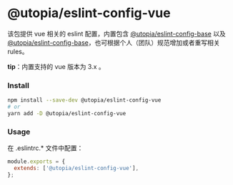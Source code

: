 # @utopia/eslint-config-vue

该包提供 vue 相关的 eslint 配置，内置包含 [@utopia/eslint-config-base][@utopia/eslint-config-base-url] 以及 [@utopia/eslint-config-base][eslint-plugin-vue-url]，也可根据个人（团队）规范增加或者重写相关 rules。

**tip**：内置支持的 vue 版本为 3.x 。

### Install
``` sh
npm install --save-dev @utopia/eslint-config-vue
# or 
yarn add -D @utopia/eslint-config-vue
```

### Usage
在 .eslintrc.* 文件中配置：

``` js
module.exports = {
  extends: ['@utopia/eslint-config-vue'],
};

```

[@utopia/eslint-config-base-url]: https://github.com/utopiajs/base-config/tree/main/packages/eslint-config-base
[eslint-plugin-vue-url]: https://github.com/vuejs/eslint-plugin-vue